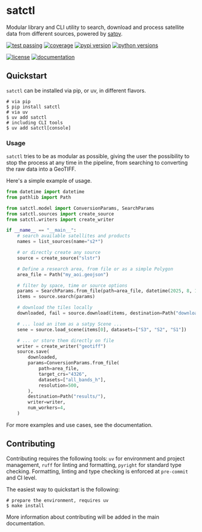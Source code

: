 # satctl

Modular library and CLI utility to search, download and process satellite data from different sources, powered by [satpy](https://satpy.readthedocs.io/en/stable/).

[![test passing](https://img.shields.io/github/actions/workflow/status/links-ads/satctl/test.yml)](https://github.com/links-ads/satctl)
[![coverage](https://img.shields.io/codecov/c/gh/links-ads/satctl)](https://codecov.io/gh/links-ads/satctl)
[![pypi version](https://img.shields.io/pypi/v/satctl)](https://pypi.org/project/satctl/)
[![python versions](https://img.shields.io/pypi/pyversions/satctl)](https://github.com/links-ads/satctl)

[![license](https://img.shields.io/github/license/links-ads/satctl)](https://github.com/links-ads/satctl)
[![documentation](https://img.shields.io/badge/documentation-%F0%9F%93%9A-blue)](https://links-ads.github.io/satctl/)

## Quickstart

`satctl` can be installed via pip, or uv, in different flavors.

```shell
# via pip
$ pip install satctl
# via uv
$ uv add satctl
# including CLI tools
$ uv add satctl[console]
```

### Usage

`satctl` tries to be as modular as possible, giving the user the possibility to stop the process at any time in the pipeline, from searching to converting the raw data into a GeoTIFF.

Here's a simple example of usage.

```python
from datetime import datetime
from pathlib import Path

from satctl.model import ConversionParams, SearchParams
from satctl.sources import create_source
from satctl.writers import create_writer

if __name__ == "__main__":
    # search available satellites and products
    names = list_sources(name="s2*")

    # or directly create any source
    source = create_source("slstr")

    # Define a research area, from file or as a simple Polygon
    area_file = Path("my_aoi.geojson")

    # filter by space, time or source options
    params = SearchParams.from_file(path=area_file, datetime(2025, 8, 15), end=datetime(2025, 8, 16))
    items = source.search(params)

    # download the tiles locally
    downloaded, fail = source.download(items, destination=Path("downloads/"), num_workers=4)

    # ... load an item as a satpy Scene ...
    sene = source.load_scene(items[0], datasets=["S3", "S2", "S1"])

    # ... or store them directly on file
    writer = create_writer("geotiff")
    source.save(
        downloaded,
        params=ConversionParams.from_file(
            path=area_file,
            target_crs="4326",
            datasets=["all_bands_h"],
            resolution=500,
        ),
        destination=Path("results/"),
        writer=writer,
        num_workers=4,
    )
```

For more examples and use cases, see the documentation.

## Contributing

Contributing requires the following tools: `uv` for environment and project management, `ruff` for linting and formatting, `pyright` for standard type checking.
Formatting, linting and type checking is enforced at `pre-commit` and CI level.

The easiest way to quickstart is the following:
```
# prepare the environment, requires uv
$ make install
```

More information about contributing will be added in the main documentation.
